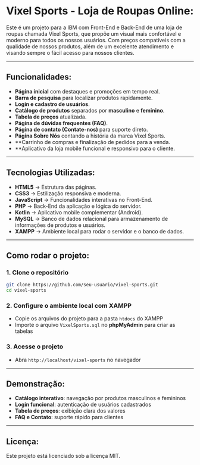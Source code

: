 # Vixel Sports - Loja de Roupas Online:

Este é um projeto para a IBM com Front-End e Back-End de uma loja de roupas chamada Vixel Sports, que propõe um visual mais confortável e moderno para todos os nossos usuários. Com preços compatíveis com a qualidade de nossos produtos, além de um excelente atendimento e visando sempre o fácil acesso para nossos clientes.

---

## Funcionalidades:

* **Página inicial** com destaques e promoções em tempo real.
* **Barra de pesquisa** para localizar produtos rapidamente.
* **Login e cadastro de usuários**.
* **Catálogo de produtos** separados por **masculino** e **feminino**.
* **Tabela de preços** atualizada.
* **Página de dúvidas frequentes (FAQ)**.
* **Página de contato (Contate-nos)** para suporte direto.
* **Página Sobre Nós** contando a história da marca Vixel Sports.
* **Carrinho de compras e finalização de pedidos para a venda.
* **Aplicativo da loja mobile funcional e responsivo para o cliente.

---

## Tecnologias Utilizadas:

* **HTML5** → Estrutura das páginas.
* **CSS3** → Estilização responsiva e moderna.
* **JavaScript** → Funcionalidades interativas no Front-End.
* **PHP** → Back-End da aplicação e lógica do servidor.
* **Kotlin** → Aplicativo mobile complementar (Android).
* **MySQL** → Banco de dados relacional para armazenamento de informações de produtos e usuários.
* **XAMPP** → Ambiente local para rodar o servidor e o banco de dados.

---

## Como rodar o projeto:

### 1. Clone o repositório

```bash
git clone https://github.com/seu-usuario/vixel-sports.git
cd vixel-sports
```

### 2. Configure o ambiente local com XAMPP

* Copie os arquivos do projeto para a pasta `htdocs` do XAMPP
* Importe o arquivo `VixelSports.sql` no **phpMyAdmin** para criar as tabelas

### 3. Acesse o projeto

* Abra `http://localhost/vixel-sports` no navegador

---

## Demonstração:

* **Catálogo interativo**: navegação por produtos masculinos e femininos
* **Login funcional**: autenticação de usuários cadastrados
* **Tabela de preços**: exibição clara dos valores
* **FAQ e Contato**: suporte rápido para clientes

---

## Licença:

Este projeto está licenciado sob a licença MIT.
